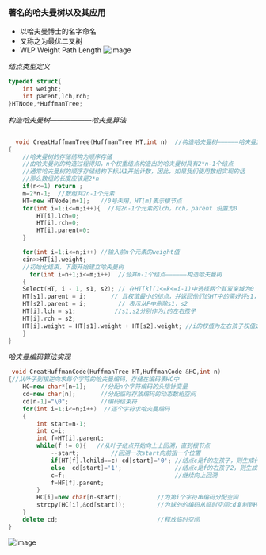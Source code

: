 ### 著名的哈夫曼树以及其应用

* 以哈夫曼博士的名字命名
* 又称之为最优二叉树
* WLP   Weight Path Length  ![image](https://github.com/HellowJasper/Jasper-data-structure/assets/130765164/eb1d7f25-00ee-4f98-bd0f-b86bb6828bb9)

*结点类型定义*

~~~cpp
typedef struct{
    int weight;
    int parent,lch,rch;
}HTNode,*HuffmanTree;
~~~
 
*构造哈夫曼树——————哈夫曼算法*

~~~cpp

  void CreatHuffmanTree(HuffmanTree HT,int n)  //构造哈夫曼树——————哈夫曼算法
{
    //哈夫曼树的存储结构为顺序存储
    //由哈夫曼树的构造过程得知，n个权重结点构造出的哈夫曼树具有2*n-1个结点
    //通常哈夫曼树的顺序存储结构下标从1开始计数，因此，如果我们使用数组实现的话
    //那么数组的长度应该是2*n 
    if(n<=1) return ;
    m=2*n-1;  //数组共2n-1个元素
    HT=new HTNode[m+1];   //0号未用，HT[m]表示根节点
    for(int i=1;i<=m;i++){  //将2n-1个元素的lch，rch，parent 设置为0
        HT[i].lch=0;
        HT[i].rch=0;
        HT[i].parent=0;
    }

    for(int i=1;i<=n;i++) //输入前n个元素的weight值
    cin>>HT[i].weight;
    //初始化结束，下面开始建立哈夫曼树
      for(int i=n+1;i<=m;i++)  //合并n-1个结点——————构造哈夫曼树
    {
    Select(HT, i - 1, s1, s2); // 在HT[k](1<=k<=i-1)中选择两个其双亲域为0
    HT[s1].parent = i;       // 且权值最小的结点，并返回他们的HT中的需好评s1，和s2
    HT[s2].parent = i;         // 表示从F中删除s1，s2
    HT[i].lch = s1;           //s1,s2分别作为i的左右孩子
    HT[i].rch = s2;
    HT[i].weight = HT[s1].weight + HT[s2].weight; //i的权值为左右孩子权值之和
    }
}
~~~

*哈夫曼编码算法实现*

~~~cpp
 void CreatHuffmanCode(HuffmanTree HT,HuffmanCode &HC,int n)
{//从叶子到根逆向求每个字符的哈夫曼编码，存储在编码表HC中
    HC=new char*[n+1];    //分配n个字符编码的头指针变量
    cd=new char[n];       //分配临时存放编码的动态数组空间
    cd[n-1]="\0";         //编码结束符
    for(int i=1;i<=n;i++)  //逐个字符求哈夫曼编码
    {
        int start=n-1;         
        int c=i;
        int f=HT[i].parent;
        while(f != 0){   //从叶子结点开始向上上回溯，直到根节点
            --start;         //回溯一次start向前指一个位置
            if(HT[f].lchild==c) cd[start]='0'; //结点c是f的左孩子，则生成代码0
            else  cd[start]='1';               //结点c是f的右孩子2，则生成代码1
            c=f;                               //继续向上回溯
            f=HF[f].parent;
        }
        HC[i]=new char[n-start];          //为第i个字符串编码分配空间
        strcpy(HC[i],&cd[start]);         //为球的的编码从临时空间cd复制到HC的当前行中
    }
    delete cd;                            //释放临时空间
}


~~~

![image](https://github.com/HellowJasper/Jasper-data-structure/assets/130765164/16b88580-f42a-4517-9b4f-980461bcb049)

 




